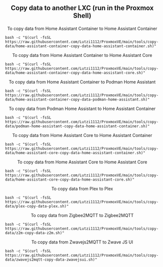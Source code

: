 <h2><p align="center">Copy data to another LXC (run in the Proxmox Shell)</p></h2>
<div align="center"> To copy data from Home Assistant Container to Home Assistant Container </div>

```
bash -c "$(curl -fsSL https://raw.githubusercontent.com/Lutzi1112/ProxmoxVE/main/tools/copy-data/home-assistant-container-copy-data-home-assistant-container.sh)"
```

<div align="center"> To copy data from Home Assistant Container to Home Assistant Core </div>

```
bash -c "$(curl -fsSL https://raw.githubusercontent.com/Lutzi1112/ProxmoxVE/main/tools/copy-data/home-assistant-container-copy-data-home-assistant-core.sh)"
```

<div align="center"> To copy data from Home Assistant Container to Podman Home Assistant </div>

```
bash -c "$(curl -fsSL https://raw.githubusercontent.com/Lutzi1112/ProxmoxVE/main/tools/copy-data/home-assistant-container-copy-data-podman-home-assistant.sh)"
```

<div align="center"> To copy data from Podman Home Assistant to Home Assistant Container </div>

```
bash -c "$(curl -fsSL https://raw.githubusercontent.com/Lutzi1112/ProxmoxVE/main/tools/copy-data/podman-home-assistant-copy-data-home-assistant-container.sh)"
```

<div align="center"> To copy data from Home Assistant Core to Home Assistant Container </div>

```
bash -c "$(curl -fsSL https://raw.githubusercontent.com/Lutzi1112/ProxmoxVE/main/tools/copy-data/home-assistant-core-copy-data-home-assistant-container.sh)"
```

<div align="center"> To copy data from Home Assistant Core to Home Assistant Core </div>

```
bash -c "$(curl -fsSL https://raw.githubusercontent.com/Lutzi1112/ProxmoxVE/main/tools/copy-data/home-assistant-core-copy-data-home-assistant-core.sh)"
```

<div align="center"> To copy data from Plex to Plex </div>

```
bash -c "$(curl -fsSL https://raw.githubusercontent.com/Lutzi1112/ProxmoxVE/main/tools/copy-data/plex-copy-data-plex.sh)"
```

<div align="center"> To copy data from Zigbee2MQTT to Zigbee2MQTT </div>

```
bash -c "$(curl -fsSL https://raw.githubusercontent.com/Lutzi1112/ProxmoxVE/main/tools/copy-data/z2m-copy-data-z2m.sh)"
```

<div align="center"> To copy data from Zwavejs2MQTT to Zwave JS UI </div>

```
bash -c "$(curl -fsSL https://raw.githubusercontent.com/Lutzi1112/ProxmoxVE/main/tools/copy-data/zwavejs2mqtt-copy-data-zwavejsui.sh)"
```
